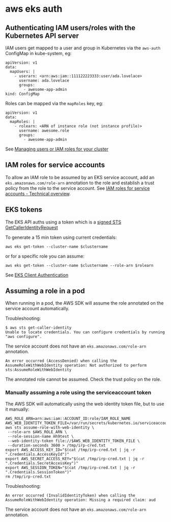 # aws eks auth

## Authenticating IAM users/roles with the Kubernetes API server

IAM users get mapped to a user and group in Kubernetes via the `aws-auth` ConfigMap in kube-system, eg:

```
apiVersion: v1
data:
  mapUsers: |
    - userarn: <arn:aws:iam::111122223333:user/ada.lovelace>
      username: ada.lovelace
      groups:
        - awesome-app-admin
kind: ConfigMap
```

Roles can be mapped via the `mapRoles` key, eg:

```
apiVersion: v1
data:
  mapRoles: |
    - rolearn: <ARN of instance role (not instance profile)>
      username: awesome.role
      groups:
        - awesome-app-admin
```

See [Managing users or IAM roles for your cluster](https://docs.aws.amazon.com/eks/latest/userguide/add-user-role.html)

## IAM roles for service accounts

To allow an IAM role to be assumed by an EKS service account, add an `eks.amazonaws.com/role-arn` annotation to the role and establish a trust policy from the role to the service account. See [IAM roles for service accounts - Technical overview](https://docs.aws.amazon.com/eks/latest/userguide/iam-roles-for-service-accounts-technical-overview.html).

## EKS tokens

The EKS API auths using a token which is a [signed STS GetCallerIdentityRequest](https://github.com/hashicorp/terraform-provider-aws/blob/9af0841a9fcafd84ae0a1309ec5c90f0b81015fa/internal/service/eks/token.go#L196)

To generate a 15 min token using current credentials:

```
aws eks get-token --cluster-name $clustername
```

or for a specific role you can assume:

```
aws eks get-token --cluster-name $clustername --role-arn $rolearn
```

See [EKS Client Authentication](https://medium.com/@rschoening/eks-client-authentication-f17f39228dc)

## Assuming a role in a pod

When running in a pod, the AWS SDK will assume the role annotated on the service account automatically.

Troubleshooting:

```
$ aws sts get-caller-identity
Unable to locate credentials. You can configure credentials by running "aws configure".
```

The service account does not have an `eks.amazonaws.com/role-arn` annotation.

```
An error occurred (AccessDenied) when calling the AssumeRoleWithWebIdentity operation: Not authorized to perform sts:AssumeRoleWithWebIdentity
```

The annotated role cannot be assumed. Check the trust policy on the role.

### Manually assuming a role using the serviceaccount token

The AWS SDK will automatically using the web identity token file, but to use it manually:

```
AWS_ROLE_ARN=arn:aws:iam::ACCOUNT_ID:role/IAM_ROLE_NAME
AWS_WEB_IDENTITY_TOKEN_FILE=/var/run/secrets/kubernetes.io/serviceaccount/token
aws sts assume-role-with-web-identity \
 --role-arn $AWS_ROLE_ARN \
 --role-session-name mh9test \
 --web-identity-token file://$AWS_WEB_IDENTITY_TOKEN_FILE \
 --duration-seconds 3600 > /tmp/irp-cred.txt
export AWS_ACCESS_KEY_ID="$(cat /tmp/irp-cred.txt | jq -r ".Credentials.AccessKeyId")"
export AWS_SECRET_ACCESS_KEY="$(cat /tmp/irp-cred.txt | jq -r ".Credentials.SecretAccessKey")"
export AWS_SESSION_TOKEN="$(cat /tmp/irp-cred.txt | jq -r ".Credentials.SessionToken")"
rm /tmp/irp-cred.txt
```

Troubleshooting:

```
An error occurred (InvalidIdentityToken) when calling the AssumeRoleWithWebIdentity operation: Missing a required claim: aud
```

The service account does not have an `eks.amazonaws.com/role-arn` annotation.
